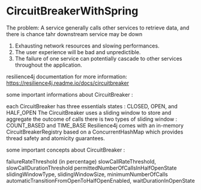 # CircuitBreakerWithSpring
The problem:
A service generally calls other services to retrieve data, and there is chance tahr downstream service may be down
1) Exhausting network resources and slowing performances.
2) The user experience will be bad and unpredictible.
3) The failure of one service can potentially cascade to other services throughout the application.

resilience4j documentation for more information: https://resilience4j.readme.io/docs/circuitbreaker

some important informations about CircuitBreaker :

each CircuitBreaker has three essentials states : CLOSED, OPEN, and HALF_OPEN
The CircuitBreaker uses a sliding window to store and aggregate the outcome of calls
there is two types of sliding window : COUNT_BASED and TIME_BASE
Resilience4j comes with an in-memory CircuitBreakerRegistry based on a ConcurrentHashMap which provides thread safety and atomicity guarantees.



some important concepts about CircuitBreaker :

failureRateThreshold (in percentage)
slowCallRateThreshold, slowCallDurationThreshold
permittedNumberOfCallsInHalfOpenState
slidingWindowType, slidingWindowSize, minimumNumberOfCalls
automaticTransitionFromOpenToHalfOpenEnabled, waitDurationInOpenState
    